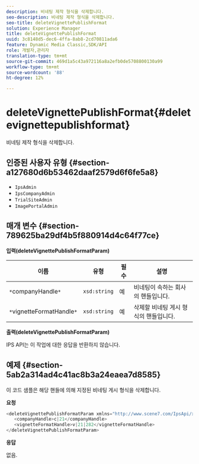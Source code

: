 ```yaml
---
description: 비네팅 제작 형식을 삭제합니다.
seo-description: 비네팅 제작 형식을 삭제합니다.
seo-title: deleteVignettePublishFormat
solution: Experience Manager
title: deleteVignettePublishFormat
uuid: 3c8148d5-dec6-4ffa-8ab8-2cd70811ada6
feature: Dynamic Media Classic,SDK/API
role: 개발자,관리자
translation-type: tm+mt
source-git-commit: 469d1a5c43a972116a8a2efb0de5708800130a99
workflow-type: tm+mt
source-wordcount: '88'
ht-degree: 12%

---
```



# deleteVignettePublishFormat{#deletevignettepublishformat}

비네팅 제작 형식을 삭제합니다.

## 인증된 사용자 유형 {#section-a127680d6b53462daaf2579d6f6fe5a8}

* `IpsAdmin`
* `IpsCompanyAdmin`
* `TrialSiteAdmin`
* `ImagePortalAdmin`

## 매개 변수 {#section-789625ba29df4b5f880914d4c64f77ce}

**입력(deleteVignettePublishFormatParam)**

| 이름 | 유형 | 필수 | 설명 |
|---|---|---|---|
| `*`companyHandle`*` | `xsd:string` | 예 | 비네팅이 속하는 회사의 핸들입니다. |
| `*`vignetteFormatHandle`*` | `xsd:string` | 예 | 삭제할 비네팅 게시 형식의 핸들입니다. |

**출력(deleteVignettePublishFormatParam)**

IPS API는 이 작업에 대한 응답을 반환하지 않습니다.

## 예제 {#section-5ab2a314ad4c41ac8b3a24eaea7d8585}

이 코드 샘플은 해당 핸들에 의해 지정된 비네팅 게시 형식을 삭제합니다.

**요청**

```java
<deleteVignettePublishFormatParam xmlns="http://www.scene7.com/IpsApi/xsd/2008-01-15">
   <companyHandle>c|21</companyHandle>
   <vignetteFormatHandle>v|21|282</vignetteFormatHandle>
</deleteVignettePublishFormatParam>
```

**응답**

없음.

